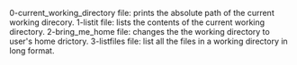 0-current_working_directory file: prints the absolute path of the current working direcory.
1-listit file: lists the contents of the current working directory.
2-bring_me_home file: changes the the working directory to user's home drictory.
3-listfiles file: list all the files in a working directory in long format.
